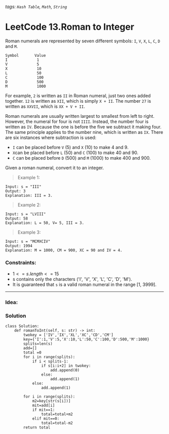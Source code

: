 ###### tags: `Hash Table`, `Math`, `String`

# LeetCode 13.Roman to Integer
Roman numerals are represented by seven different symbols: ```I```, ```V```, ```X```, ```L```, ```C```, ```D``` and ```M```.
```
Symbol       Value
I             1
V             5
X             10
L             50
C             100
D             500
M             1000
```
For example, ```2``` is written as ```II``` in Roman numeral, just two ones added together. ```12``` is written as ```XII```, which is simply ```X + II```. The number ```27``` is written as ```XXVII```, which is ```XX + V + II```.

Roman numerals are usually written largest to smallest from left to right. However, the numeral for four is not ```IIII```. Instead, the number four is written as ```IV```. Because the one is before the five we subtract it making four. The same principle applies to the number nine, which is written as ```IX```. There are six instances where subtraction is used:



- ```I``` can be placed before ```V``` (5) and ```X``` (10) to make 4 and 9. 
- ```X```can be placed before ```L``` (50) and ```C``` (100) to make 40 and 90. 
- ```C``` can be placed before ```D``` (500) and ```M``` (1000) to make 400 and 900.

Given a roman numeral, convert it to an integer.


>Example 1:
```
Input: s = "III"
Output: 3
Explanation: III = 3.
```
>Example 2:
```
Input: s = "LVIII"
Output: 58
Explanation: L = 50, V= 5, III = 3.
```
>Example 3:
```
Input: s = "MCMXCIV"
Output: 1994
Explanation: M = 1000, CM = 900, XC = 90 and IV = 4.
```
 

### Constraints:
- $1 <= s.length <= 15$
- s contains only the characters ('I', 'V', 'X', 'L', 'C', 'D', 'M').
- It is guaranteed that ```s``` is a valid roman numeral in the range [1, 3999].




---
### Idea:
>
### Solution

```python=
class Solution:
    def romanToInt(self, s: str) -> int:
        twokey = ['IV','IX','XL','XC','CD','CM']
        key={'I':1,'V':5,'X':10,'L':50,'C':100,'D':500,'M':1000}
        splits=len(s)
        add=[]
        total =0
        for i in range(splits):
            if i < splits-1:
                if s[i:i+2] in twokey:
                    add.append(0)
                else:
                    add.append(1)
            else:
                add.append(1)

        for i in range(splits):
            m2=key[str(s[i])]
            mit=add[i]
            if mit==1:
                total=total+m2
            elif mit==0:
                total=total-m2
        return total
```
